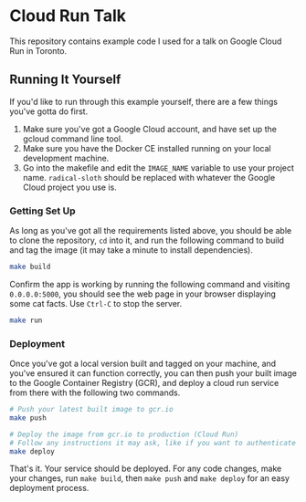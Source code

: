 # Cloud Run Talk
This repository contains example code I used for a talk on Google Cloud Run in Toronto.

## Running It Yourself
If you'd like to run through this example yourself, there are a few things you've gotta do first.

1. Make sure you've got a Google Cloud account, and have set up the gcloud command line tool.
2. Make sure you have the Docker CE installed running on your local development machine.
3. Go into the makefile and edit the `IMAGE_NAME` variable to use your project name. `radical-sloth` should be replaced with whatever the Google Cloud project you use is.

### Getting Set Up
As long as you've got all the requirements listed above, you should be able to clone the repository, `cd` into it, and run the following command to build and tag the image (it may take a minute to install dependencies).

```bash
make build
```

Confirm the app is working by running the following command and visiting `0.0.0.0:5000`, you should see the web page in your browser displaying some cat facts. Use `Ctrl-C` to stop the server.

```bash
make run
```

### Deployment
Once you've got a local version built and tagged on your machine, and you've ensured it can function correctly, you can then push your built image to the Google Container Registry (GCR), and deploy a cloud run service from there with the following two commands.

```bash
# Push your latest built image to gcr.io
make push
```

```bash
# Deploy the image from gcr.io to production (Cloud Run)
# Follow any instructions it may ask, like if you want to authenticate it to everyone
make deploy
```

That's it. Your service should be deployed. For any code changes, make your changes, run `make build`, then `make push` and `make deploy` for an easy deployment process.
